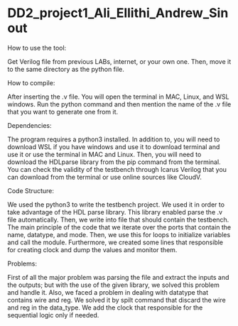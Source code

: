 # DD2_project1_Ali_Ellithi_Andrew_Sinout

How to use the tool:

Get Verilog file from previous LABs, internet, or your own one. Then, move it to the same directory as the python file.

How to compile:

After inserting the .v file. You will open the terminal in MAC, Linux, and WSL windows. Run the
python command and then mention the name of the .v file that you want to generate one from
it.

Dependencies:

The program requires a python3 installed. In addition to, you will need to download WSL if you
have windows and use it to download terminal and use it or use the terminal in MAC and Linux.
Then, you will need to download the HDLparse library from the pip command from the terminal.
You can check the validity of the testbench through Icarus Verilog that you can download from
the terminal or use online sources like CloudV.

Code Structure:

We used the python3 to write the testbench project. We used it in order to take advantage of
the HDL parse library. This library enabled parse the .v file automatically. Then, we write into file
that should contain the testbench. The main principle of the code that we iterate over the
ports that contain the name, datatype, and mode. Then, we use this for loops to initialize
variables and call the module. Furthermore, we created some lines that responsible for creating
clock and dump the values and monitor them.

Problems:

First of all the major problem was parsing the file and extract the inputs and the outputs; but
with the use of the given library, we solved this problem and handle it. Also, we faced a problem
in dealing with datatype that contains wire and reg. We solved it by spilt command that discard the
wire and reg in the data_type. We add the clock that responsible for the sequential logic only if needed.
